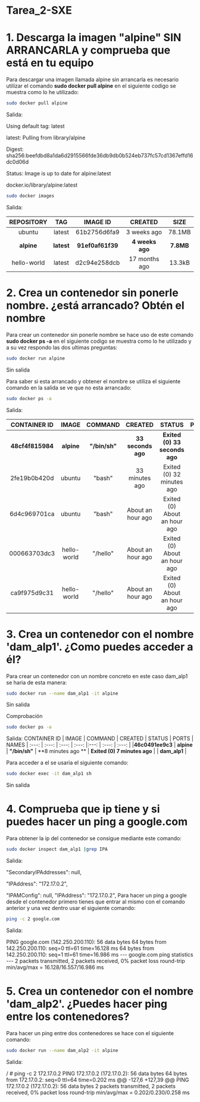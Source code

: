 # Tarea_2-SXE

# 1. Descarga la imagen "alpine" SIN ARRANCARLA y comprueba que está en tu equipo

  Para descargar una imagen llamada alpine sin arrancarla es necesario utilizar el comando **sudo docker pull alpine** en el siguiente codigo se muestra como lo he utilizado:
  ```bash
  sudo docker pull alpine
```
Salida:

Using default tag: latest

latest: Pulling from library/alpine

Digest: sha256:beefdbd8a1da6d2915566fde36db9db0b524eb737fc57cd1367effd16dc0d06d

Status: Image is up to date for alpine:latest

docker.io/library/alpine:latest

```bash
sudo docker images
```
Salida:

|REPOSITORY    | TAG       | IMAGE ID       | CREATED        | SIZE	|
|     :---:	|     :---: 	|     :---:  	    |:---:  |:---:	|
|ubuntu        | latest    | 61b2756d6fa9   | 3 weeks ago     | 78.1MB	|
|**alpine**      | **latest**    | **91ef0af61f39**   | **4 weeks ago**     | **7.8MB**|
|hello-world   | latest    | d2c94e258dcb   | 17 months ago  | 13.3kB	|

# 2. Crea un contenedor sin ponerle nombre. ¿está arrancado? Obtén el nombre

Para crear un contenedor sin ponerle nombre se hace uso de este comando **sudo docker ps -a** en el siguiente codigo se muestra como lo he utilizado y a su vez respondo las dos ultimas preguntas:

```bash
sudo docker run alpine
```
Sin salida

Para saber si esta arrancado y obtener el nombre se utiliza el siguiente comando en la salida se ve que no esta arrancado:
```bash
sudo docker ps -a
```
Salida:

|CONTAINER ID   | IMAGE         | COMMAND     | CREATED         | STATUS                         | PORTS     | NAMES		|
|     :---:	|     :---: 	|     :---:   |    :---:         |:---:	                         |     :---:	|     :---: 	|
|**48cf4f815984**   | **alpine**   | **"/bin/sh"**   | **33 seconds ago**    | **Exited (0) 33 seconds ago** | 	|**dreamy_jemison**|
|2fe19b0b420d   | ubuntu        | "bash"      | 33 minutes ago      | Exited (0) 32 minutes ago | 		|busy_hodgkin|
|6d4c969701ca   | ubuntu        | "bash"      | About an hour ago   | Exited (0) About an hour ago |		 |cranky_noyce|
|000663703dc3   | hello-world   | "/hello"    | About an hour ago   | Exited (0) About an hour ago | 		|eager_shaw|
|ca9f975d9c31   | hello-world   | "/hello"    | About an hour ago   | Exited (0) About an hour ago | 		|thirsty_saha|

# 3. Crea un contenedor con el nombre 'dam_alp1'. ¿Como puedes acceder a él?

Para crear un contenedor con un nombre concreto en este caso dam_alp1 se haria de esta manera:
```bash
sudo docker run --name dam_alp1 -it alpine
```
Sin salida

Comprobación
```bash
sudo docker ps -a
```
Salida:
CONTAINER ID   | IMAGE         | COMMAND     | CREATED         | STATUS                      | PORTS     | NAMES
|     :---:	|     :---: 	|     :---:   |    :---:         |:---:	                     |     :---:	|     :---: 	|
|**46c0491ee9c3**   | **alpine**   | **"/bin/sh"**   | **8 minutes ago **   | **Exited (0) 7 minutes ago**  |                     | **dam_alp1**  |

Para acceder a el se usaria el siguiente comando:
```bash
sudo docker exec -it dam_alp1 sh
```
Sin salida

# 4. Comprueba que ip tiene y si puedes hacer un ping a google.com

Para obtener la ip del contenedor se consigue mediante este comando:
```bash
sudo docker inspect dam_alp1 |grep IPA
```
Salida:

"SecondaryIPAddresses": null,
	    
"IPAddress": "172.17.0.2",
	    
"IPAMConfig": null,
"IPAddress": "172.17.0.2",
Para hacer un ping a google desde el contenedor primero tienes que entrar al mismo con el comando anterior y una vez dentro usar el siguiente comando:
```bash
ping -c 2 google.com
```
Salida:

PING google.com (142.250.200.110): 56 data bytes
64 bytes from 142.250.200.110: seq=0 ttl=61 time=16.128 ms
64 bytes from 142.250.200.110: seq=1 ttl=61 time=16.986 ms
--- google.com ping statistics ---
2 packets transmitted, 2 packets received, 0% packet loss
round-trip min/avg/max = 16.128/16.557/16.986 ms

# 5. Crea un contenedor con el nombre 'dam_alp2'. ¿Puedes hacer ping entre los contenedores?

Para hacer un ping entre dos contenedores se hace con el siguiente comando:
```bash
sudo docker run --name dam_alp2 -it alpine
```
Salida:

/ # ping -c 2 172.17.0.2
PING 172.17.0.2 (172.17.0.2): 56 data bytes
64 bytes from 172.17.0.2: seq=0 ttl=64 time=0.202 ms
@@ -127,6 +127,39 @@ PING 172.17.0.2 (172.17.0.2): 56 data bytes
2 packets transmitted, 2 packets received, 0% packet loss
round-trip min/avg/max = 0.202/0.230/0.258 ms




		    







 
	
	
